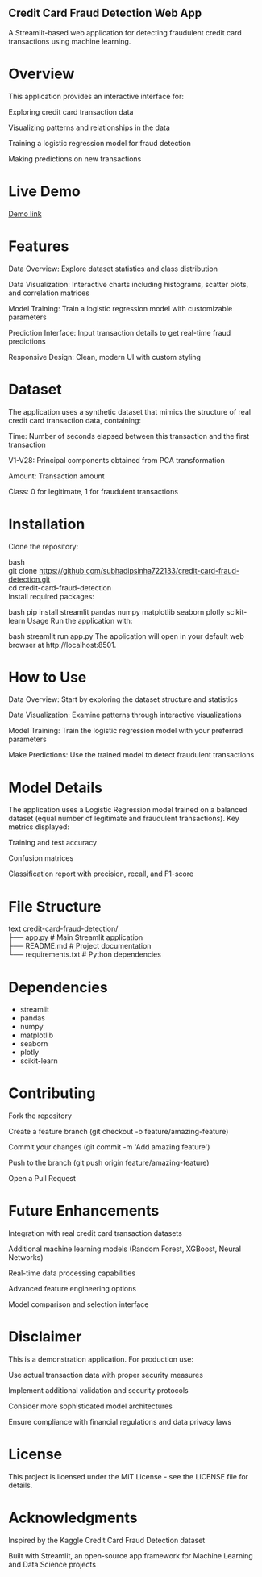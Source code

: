 ## Credit Card Fraud Detection Web App
A Streamlit-based web application for detecting fraudulent credit card transactions using machine learning.

# Overview
This application provides an interactive interface for:

Exploring credit card transaction data

Visualizing patterns and relationships in the data

Training a logistic regression model for fraud detection

Making predictions on new transactions

# Live Demo

[Demo link](https://credit-card-fraud-dection-7e4ewybpeqvk2ozhecc2ht.streamlit.app/)

# Features
Data Overview: Explore dataset statistics and class distribution

Data Visualization: Interactive charts including histograms, scatter plots, and correlation matrices

Model Training: Train a logistic regression model with customizable parameters

Prediction Interface: Input transaction details to get real-time fraud predictions

Responsive Design: Clean, modern UI with custom styling

# Dataset
The application uses a synthetic dataset that mimics the structure of real credit card transaction data, containing:

Time: Number of seconds elapsed between this transaction and the first transaction

V1-V28: Principal components obtained from PCA transformation

Amount: Transaction amount

Class: 0 for legitimate, 1 for fraudulent transactions

# Installation
Clone the repository: <br>

bash <br>
git clone https://github.com/subhadipsinha722133/credit-card-fraud-detection.git <br>
cd credit-card-fraud-detection  <br>
Install required packages:

bash
pip install streamlit pandas numpy matplotlib seaborn plotly scikit-learn
Usage
Run the application with:

bash
streamlit run app.py
The application will open in your default web browser at http://localhost:8501.

# How to Use
Data Overview: Start by exploring the dataset structure and statistics

Data Visualization: Examine patterns through interactive visualizations

Model Training: Train the logistic regression model with your preferred parameters

Make Predictions: Use the trained model to detect fraudulent transactions

# Model Details
The application uses a Logistic Regression model trained on a balanced dataset (equal number of legitimate and fraudulent transactions). Key metrics displayed:

Training and test accuracy

Confusion matrices

Classification report with precision, recall, and F1-score

# File Structure
text
credit-card-fraud-detection/  <br>
├── app.py                 # Main Streamlit application  <br>
├── README.md              # Project documentation  <br>
└── requirements.txt       # Python dependencies   <br>
# Dependencies
- streamlit
- pandas
- numpy
- matplotlib
- seaborn
- plotly
- scikit-learn

# Contributing
Fork the repository

Create a feature branch (git checkout -b feature/amazing-feature)

Commit your changes (git commit -m 'Add amazing feature')

Push to the branch (git push origin feature/amazing-feature)

Open a Pull Request

# Future Enhancements
Integration with real credit card transaction datasets

Additional machine learning models (Random Forest, XGBoost, Neural Networks)

Real-time data processing capabilities

Advanced feature engineering options

Model comparison and selection interface

# Disclaimer
This is a demonstration application. For production use:

Use actual transaction data with proper security measures

Implement additional validation and security protocols

Consider more sophisticated model architectures

Ensure compliance with financial regulations and data privacy laws

# License
This project is licensed under the MIT License - see the LICENSE file for details.

# Acknowledgments
Inspired by the Kaggle Credit Card Fraud Detection dataset


Built with Streamlit, an open-source app framework for Machine Learning and Data Science projects
